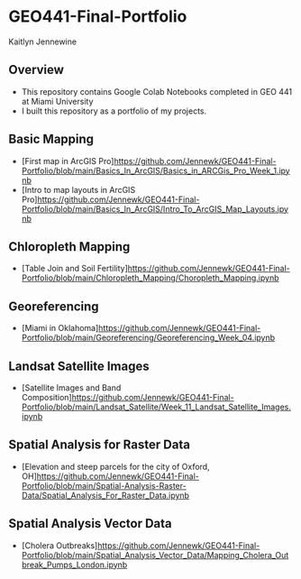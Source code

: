 # GEO441-Final-Portfolio

Kaitlyn Jennewine

## Overview
- This repository contains Google Colab Notebooks completed in GEO 441 at Miami University
- I built this repository as a portfolio of my projects.

## Basic Mapping

- [First map in ArcGIS Pro]https://github.com/Jennewk/GEO441-Final-Portfolio/blob/main/Basics_In_ArcGIS/Basics_in_ARCGis_Pro_Week_1.ipynb
- [Intro to map layouts in ArcGIS Pro]https://github.com/Jennewk/GEO441-Final-Portfolio/blob/main/Basics_In_ArcGIS/Intro_To_ArcGIS_Map_Layouts.ipynb

## Chloropleth Mapping

- [Table Join and Soil Fertility]https://github.com/Jennewk/GEO441-Final-Portfolio/blob/main/Chloropleth_Mapping/Choropleth_Mapping.ipynb

## Georeferencing

- [Miami in Oklahoma]https://github.com/Jennewk/GEO441-Final-Portfolio/blob/main/Georeferencing/Georeferencing_Week_04.ipynb

## Landsat Satellite Images

- [Satellite Images and Band Composition]https://github.com/Jennewk/GEO441-Final-Portfolio/blob/main/Landsat_Satellite/Week_11_Landsat_Satellite_Images.ipynb

## Spatial Analysis for Raster Data

- [Elevation and steep parcels for the city of Oxford, OH]https://github.com/Jennewk/GEO441-Final-Portfolio/blob/main/Spatial-Analysis-Raster-Data/Spatial_Analysis_For_Raster_Data.ipynb

## Spatial Analysis Vector Data

- [Cholera Outbreaks]https://github.com/Jennewk/GEO441-Final-Portfolio/blob/main/Spatial_Analysis_Vector_Data/Mapping_Cholera_Outbreak_Pumps_London.ipynb
